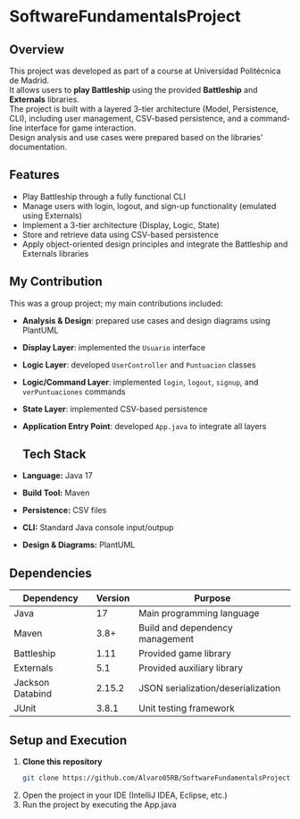 # SoftwareFundamentalsProject

## Overview
This project was developed as part of a course at Universidad Politécnica de Madrid.  
It allows users to **play Battleship** using the provided **Battleship** and **Externals** libraries.  
The project is built with a layered 3-tier architecture (Model, Persistence, CLI), including user management, CSV-based persistence, and a command-line interface for game interaction.  
Design analysis and use cases were prepared based on the libraries' documentation.

## Features
- Play Battleship through a fully functional CLI  
- Manage users with login, logout, and sign-up functionality (emulated using Externals)  
- Implement a 3-tier architecture (Display, Logic, State)  
- Store and retrieve data using CSV-based persistence  
- Apply object-oriented design principles and integrate the Battleship and Externals libraries

## My Contribution
This was a group project; my main contributions included:

- **Analysis & Design**: prepared use cases and design diagrams using PlantUML
- **Display Layer**: implemented the `Usuario` interface  
- **Logic Layer**: developed `UserController` and `Puntuacion` classes  
- **Logic/Command Layer**: implemented `login`, `logout`, `signup`, and `verPuntuaciones` commands  
- **State Layer**: implemented CSV-based persistence  
- **Application Entry Point**: developed `App.java` to integrate all layers

  ## Tech Stack
- **Language:** Java 17  
- **Build Tool:** Maven  
- **Persistence:** CSV files  
- **CLI:** Standard Java console input/outpup
- **Design & Diagrams:** PlantUML

## Dependencies
| Dependency | Version | Purpose |
|------------|---------|---------|
| Java | 17 | Main programming language |
| Maven | 3.8+ | Build and dependency management |
| Battleship | 1.11 | Provided game library |
| Externals | 5.1 | Provided auxiliary library |
| Jackson Databind | 2.15.2 | JSON serialization/deserialization |
| JUnit | 3.8.1 | Unit testing framework |

## Setup and Execution
1. **Clone this repository**  
   ```bash
   git clone https://github.com/Alvaro05RB/SoftwareFundamentalsProject.git
2. Open the project in your IDE (IntelliJ IDEA, Eclipse, etc.)
3. Run the project by executing the App.java
